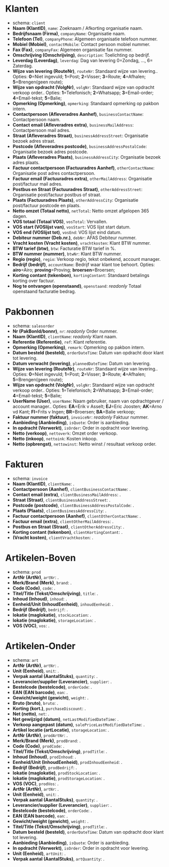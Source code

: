 # Klanten
- schema: `client`
- **Naam (KlantID)**, `name`: Zoeknaam / Afkorting organisatie naam.
- **Bedrijfsnaam (Firma)**, `companyName`: Organisatie naam.
- **Telefoon (Tel)**, `companyPhone`: Algemeen organisatie telefoon nummer.
- **Mobiel (Mobiel)**, `contactMobile`: Contact persoon mobiel nummer.
- **Fax (Fax)**, `companyFax`: Algemeen organisatie fax nummer.
- **Omschrijving (Omschrijving)**, `description`: Toelichting op bedrijf.
- **Leverdag (Leverdag)**, `leverdag`: Dag van levering 0=Zondag, ..., 6= Zaterdag.
- **Wijze van levering (RouteNr)**, `routeNr`: Standaard wijze van levering.. Opties: **0**=Niet ingevuld; **1**=Post; **2**=Visser; **3**=Route; **4**=Afhalen; **5**=Brengen(geen route); 
- **Wijze van opdracht (VolgNr)**, `volgNr`: Standaard wijze van opdracht verkoop order.. Opties: **1**=Telefonisch; **2**=Whatsapp; **3**=Email-order; **4**=Email-tekst; **5**=Balie; 
- **Opmerking (Opmerking)**, `opmerking`: Standaard opmerking op pakbon intern.
- **Contactpersoon (Afleveradres Aanhef)**, `businessContactName`: Contactpersoon naam.
- **Contact email (Afleveradres extra)**, `businessMailAddress`: Contactpersoon mail adres.
- **Straat (Afleveradres Straat)**, `businessAddressStreet`: Organisatie bezoek adres straat.
- **Postcode (Afleveradres postcode)**, `businessAddressPostalCode`: Organisatie bezoek adres postcode.
- **Plaats (Afleveradres Plaats)**, `businessAddressCity`: Organisatie bezoek adres plaats.
- **Factuur contactpersoon (Factuuradres Aanhef)**, `otherContactName`: Organisatie post adres contactpersoon.
- **Factuur email (Factuuradres extra)**, `otherMailAddress`: Organisatie post/factuur mail adres.
- **Postbus en Straat (Factuuradres Straat)**, `otherAddressStreet`: Organisatie post/factuur postbus of straat.
- **Plaats (Factuuradres Plaats)**, `otherAddressCity`: Organisatie post/factuur postcode en plaats.
- **Netto omzet (Totaal netto)**, `netTotal`: Netto omzet afgelopen 365 dagen.
- **VOS totaal (Totaal VOS)**, `vosTotal`: Vervallen.
- **VOS start (VOSlijst van)**, `vosStart`: VOS lijst start datum.
- **VOS end (VOSlijst tot)**, `vosEnd`: VOS lijst eind datum.
- **Debiteur nummer (Deb.nr.)**, `debNr`: AFAS Debiteur nummer.
- **Vracht kosten (Vracht kosten)**, `vrachtkosten`: Klant BTW nummer.
- **BTW tarief (btw)**, `btw`: Facturatie BTW tarief in %.
- **BTW nummer (nummer)**, `btwNr`: Klant BTW nummer.
- **Regio (regio)**, `regio`: Verkoop regio, tekst onbekend, account manager.
- **Bedrijf (bedrijf)**, `accountName`: Bedrijf waar klant toe behoort. Opties: **airo**=Airo; **proving**=Proving; **broersen**=Broersen; 
- **Korting contant (tekenbon)**, `kortingContant`: Standaard betalings korting over factuur.
- **Nog te ontvangen (openstaand)**, `openstaand`: _readonly_ Totaal openstaand facturatie bedrag.
# Pakbonnen
- schema: `salesorder`
- **Nr (PakBonId/bonnr)**, `nr`: _readonly_ Order nummer.
- **Naam (KlantID)**, `clientName`: _readonly_ Klant naam.
- **Referentie (Referentie)**, `ref`: Klant referentie.
- **Opmerking (Opmerking)**, `remark`: Opmerking op pakbon intern.
- **Datum besteld (besteld)**, `orderDateTime`: Datum van opdracht door klant tot levering.
- **Datum verwacht (levering)**, `plannedDateTime`: Datum van levering.
- **Wijze van levering (RouteNr)**, `routeNr`: Standaard wijze van levering.. Opties: **0**=Niet ingevuld; **1**=Post; **2**=Visser; **3**=Route; **4**=Afhalen; **5**=Brengen(geen route); 
- **Wijze van opdracht (VolgNr)**, `volgNr`: Standaard wijze van opdracht verkoop order.. Opties: **1**=Telefonisch; **2**=Whatsapp; **3**=Email-order; **4**=Email-tekst; **5**=Balie; 
- **UserName (User)**, `userName`: Naam gebruiker, naam van opdrachtgever / account manager.. Opties: **EA**=Erik v Asselt; **EJ**=Eric Joosten; **AK**=Arno vd Kant; **FI**=Frits v Ingen; **BR**=Broersen; **BA**=Balie verkoop; 
- **Faktuur nummer (faktuur)**, `invoiceNr`: _readonly_ Faktuur nummer.
- **Aanbieding (Aanbieding)**, `isQuote`: Order is aanbieding.
- **In opdracht (Verwerkt)**, `isOrder`: Order in opdracht voor levering.
- **Netto (verkoop)**, `nettoverk`: Omzet order verkoop.
- **Netto (inkoop)**, `nettoink`: Kosten inkoop.
- **Netto (opbrengst)**, `nettowinst`: Netto winst / resultaat verkoop order.
# Fakturen
- schema: `invoice`
- **Naam (KlantID)**, `clientName`: .
- **Contactpersoon (Aanhef)**, `clientBusinessContactName`: .
- **Contact email (extra)**, `clientBusinessMailAddress`: .
- **Straat (Straat)**, `clientBusinessAddressStreet`: .
- **Postcode (postcode)**, `clientBusinessAddressPostalCode`: .
- **Plaats (Plaats)**, `clientBusinessAddressCity`: .
- **Factuur contactpersoon (Aanhef)**, `clientOtherContactName`: .
- **Factuur email (extra)**, `clientOtherMailAddress`: .
- **Postbus en Straat (Straat)**, `clientOtherAddressCity`: .
- **Korting contant (tekenbon)**, `clientKortingContant`: .
- **(Vracht kosten)**, `clientVrachtkosten`: .
# Artikelen-Boven
- schema: `prod`
- **ArtNr (ArtNr)**, `artNr`: .
- **Merk/Brand (Merk)**, `brand`: .
- **Code (Code)**, `code`: .
- **Titel/Title (Tekst/Omschrijving)**, `title`: .
- **Inhoud (Inhoud)**, `inhoud`: .
- **Eenheid/Unit (InhoudEenheid)**, `inhoudEenheid`: .
- **Bedrijf (Bedrijf)**, `bedrijf`: .
- **lokatie (maglokatie)**, `stockLocation`: .
- **lokatie (maglokatie)**, `storageLocation`: .
- **VOS (VOC)**, `vos`: .
# Artikelen-Onder
- schema: `art`
- **ArtNr (ArtNr)**, `artNr`: .
- **Unit (Eenheid)**, `unit`: .
- **Verpak aantal (AantalStuks)**, `quantity`: .
- **Leverancier/supplier (Leverancier)**, `supplier`: .
- **Bestelcode (bestelcode)**, `orderCode`: .
- **EAN (EAN barcode)**, `ean`: .
- **Gewicht/weight (gewicht)**, `weight`: .
- **Bruto (bruto)**, `bruto`: .
- **Korting (kort.)**, `purchaseDiscount`: .
- **Net (netto)**, `net`: .
- **Net gewijzigd (datum)**, `netLastModifiedDateTime`: .
- **Verkoop aangepast (datum)**, `salePriceLastModifiedDateTime`: .
- **Artikel locatie (artLocatie)**, `storageLocation`: .
- **ArtNr (ArtNr)**, `prodArtNr`: .
- **Merk/Brand (Merk)**, `prodBrand`: .
- **Code (Code)**, `prodCode`: .
- **Titel/Title (Tekst/Omschrijving)**, `prodTitle`: .
- **Inhoud (Inhoud)**, `prodInhoud`: .
- **Eenheid/Unit (InhoudEenheid)**, `prodInhoudEenheid`: .
- **Bedrijf (Bedrijf)**, `prodBedrijf`: .
- **lokatie (maglokatie)**, `prodStockLocation`: .
- **lokatie (maglokatie)**, `prodStorageLocation`: .
- **VOS (VOC)**, `prodVos`: .
- **ArtNr (ArtNr)**, `artNr`: .
- **Unit (Eenheid)**, `unit`: .
- **Verpak aantal (AantalStuks)**, `quantity`: .
- **Leverancier/supplier (Leverancier)**, `supplier`: .
- **Bestelcode (bestelcode)**, `orderCode`: .
- **EAN (EAN barcode)**, `ean`: .
- **Gewicht/weight (gewicht)**, `weight`: .
- **Titel/Title (Tekst/Omschrijving)**, `prodTitle`: .
- **Datum besteld (besteld)**, `orderDateTime`: Datum van opdracht door klant tot levering.
- **Aanbieding (Aanbieding)**, `isQuote`: Order is aanbieding.
- **In opdracht (Verwerkt)**, `isOrder`: Order in opdracht voor levering.
- **Unit (Eenheid)**, `artUnit`: .
- **Verpak aantal (AantalStuks)**, `artQuantity`: .
